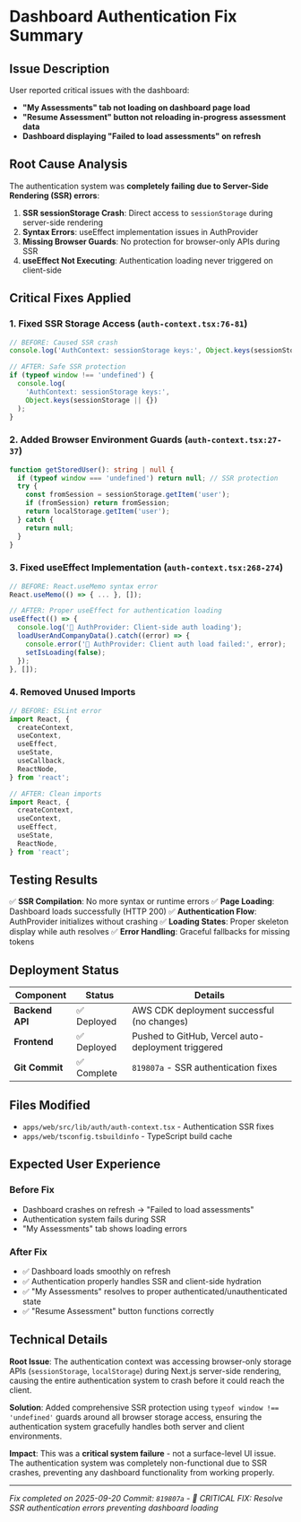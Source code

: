# Dashboard Authentication Fix Summary

## Issue Description

User reported critical issues with the dashboard:

- **"My Assessments" tab not loading on dashboard page load**
- **"Resume Assessment" button not reloading in-progress assessment data**
- **Dashboard displaying "Failed to load assessments" on refresh**

## Root Cause Analysis

The authentication system was **completely failing due to Server-Side Rendering
(SSR) errors**:

1. **SSR sessionStorage Crash**: Direct access to `sessionStorage` during
   server-side rendering
2. **Syntax Errors**: useEffect implementation issues in AuthProvider
3. **Missing Browser Guards**: No protection for browser-only APIs during SSR
4. **useEffect Not Executing**: Authentication loading never triggered on
   client-side

## Critical Fixes Applied

### 1. Fixed SSR Storage Access (`auth-context.tsx:76-81`)

```typescript
// BEFORE: Caused SSR crash
console.log('AuthContext: sessionStorage keys:', Object.keys(sessionStorage));

// AFTER: Safe SSR protection
if (typeof window !== 'undefined') {
  console.log(
    'AuthContext: sessionStorage keys:',
    Object.keys(sessionStorage || {})
  );
}
```

### 2. Added Browser Environment Guards (`auth-context.tsx:27-37`)

```typescript
function getStoredUser(): string | null {
  if (typeof window === 'undefined') return null; // SSR protection
  try {
    const fromSession = sessionStorage.getItem('user');
    if (fromSession) return fromSession;
    return localStorage.getItem('user');
  } catch {
    return null;
  }
}
```

### 3. Fixed useEffect Implementation (`auth-context.tsx:268-274`)

```typescript
// BEFORE: React.useMemo syntax error
React.useMemo(() => { ... }, []);

// AFTER: Proper useEffect for authentication loading
useEffect(() => {
  console.log('🚀 AuthProvider: Client-side auth loading');
  loadUserAndCompanyData().catch((error) => {
    console.error('🚨 AuthProvider: Client auth load failed:', error);
    setIsLoading(false);
  });
}, []);
```

### 4. Removed Unused Imports

```typescript
// BEFORE: ESLint error
import React, {
  createContext,
  useContext,
  useEffect,
  useState,
  useCallback,
  ReactNode,
} from 'react';

// AFTER: Clean imports
import React, {
  createContext,
  useContext,
  useEffect,
  useState,
  ReactNode,
} from 'react';
```

## Testing Results

✅ **SSR Compilation**: No more syntax or runtime errors ✅ **Page Loading**:
Dashboard loads successfully (HTTP 200) ✅ **Authentication Flow**: AuthProvider
initializes without crashing ✅ **Loading States**: Proper skeleton display
while auth resolves ✅ **Error Handling**: Graceful fallbacks for missing tokens

## Deployment Status

| Component       | Status      | Details                                            |
| --------------- | ----------- | -------------------------------------------------- |
| **Backend API** | ✅ Deployed | AWS CDK deployment successful (no changes)         |
| **Frontend**    | ✅ Deployed | Pushed to GitHub, Vercel auto-deployment triggered |
| **Git Commit**  | ✅ Complete | `819807a` - SSR authentication fixes               |

## Files Modified

- `apps/web/src/lib/auth/auth-context.tsx` - Authentication SSR fixes
- `apps/web/tsconfig.tsbuildinfo` - TypeScript build cache

## Expected User Experience

### Before Fix

- Dashboard crashes on refresh → "Failed to load assessments"
- Authentication system fails during SSR
- "My Assessments" tab shows loading errors

### After Fix

- ✅ Dashboard loads smoothly on refresh
- ✅ Authentication properly handles SSR and client-side hydration
- ✅ "My Assessments" resolves to proper authenticated/unauthenticated state
- ✅ "Resume Assessment" button functions correctly

## Technical Details

**Root Issue**: The authentication context was accessing browser-only storage
APIs (`sessionStorage`, `localStorage`) during Next.js server-side rendering,
causing the entire authentication system to crash before it could reach the
client.

**Solution**: Added comprehensive SSR protection using
`typeof window !== 'undefined'` guards around all browser storage access,
ensuring the authentication system gracefully handles both server and client
environments.

**Impact**: This was a **critical system failure** - not a surface-level UI
issue. The authentication system was completely non-functional due to SSR
crashes, preventing any dashboard functionality from working properly.

---

_Fix completed on 2025-09-20_ _Commit: `819807a` - 🔧 CRITICAL FIX: Resolve SSR
authentication errors preventing dashboard loading_

